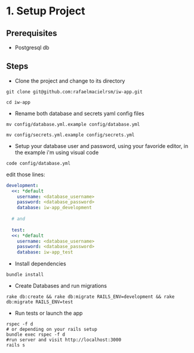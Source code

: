 # 1.  Setup Project
## Prerequisites 
- Postgresql db

## Steps
- Clone the project and change to its directory

```shell
git clone git@github.com:rafaelmacielrsm/iw-app.git
```
```shell
cd iw-app
```

- Rename both database and secrets yaml config files

```shell
mv config/database.yml.example config/database.yml
```
```shell
mv config/secrets.yml.example config/secrets.yml
```

- Setup your database user and password, using your favoride editor, in the example i'm using visual code

```shell
code config/database.yml
```
edit those lines:

```yaml
development:
  <<: *default
    username: <database_username>
    password: <database_password>
    database: iw-app_development
  
  # and
  
  test:
  <<: *default
    username: <database_username>
    password: <database_password>
    database: iw-app_test
```

- Install dependencies

```shell
bundle install
```

- Create Databases and run migrations

```shell
rake db:create && rake db:migrate RAILS_ENV=development && rake db:migrate RAILS_ENV=test 
```

- Run tests or launch the app

```shell
rspec -f d
# or depending on your rails setup
bundle exec rspec -f d
#run server and visit http://localhost:3000
rails s
```



